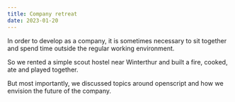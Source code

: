 ```yaml
---
title: Company retreat
date: 2023-01-20
---
```


In order to develop as a company, it is sometimes necessary to sit together and spend time outside the regular working environment.

So we rented a simple scout hostel near Winterthur and built a fire, cooked, ate and played together.

But most importantly, we discussed topics around openscript and how we envision the future of the company.
